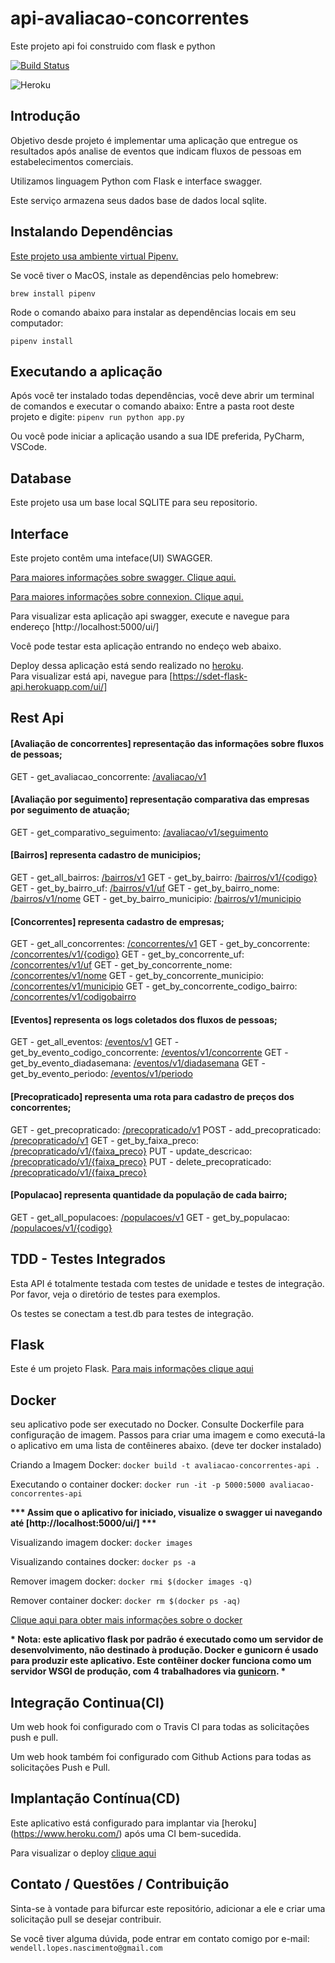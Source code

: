 # api-avaliacao-concorrentes
Este projeto api foi construido com flask e python

[![Build Status](https://travis-ci.com/wendellnet/AvaliacaoConcorrentes.svg?token=2Nz1ALo2tCVY7ZXLxTE3&branch=master)](https://travis-ci.com/wendellnet/AvaliacaoConcorrentes)

![Heroku](https://pyheroku-badge.herokuapp.com/?app=acompanhamento-concorrentes&style=flat)

Introdução
------------
Objetivo desde projeto é implementar uma aplicação que entregue os resultados após analise de eventos que indicam fluxos de pessoas em estabelecimentos comerciais.

Utilizamos linguagem Python com Flask e interface swagger.

Este serviço armazena seus dados base de dados local sqlite.

Instalando Dependências
-----
[Este projeto usa ambiente virtual Pipenv.](https://pipenv.readthedocs.io)

Se você tiver o MacOS, instale as dependências pelo homebrew:

`brew install pipenv`

Rode o comando abaixo para instalar as dependências locais em seu computador:

`pipenv install`


Executando a aplicação
----------------------
Após você ter instalado todas dependências, você deve abrir um terminal de comandos e executar o comando abaixo:
Entre a pasta root deste projeto e digite:
`pipenv run python app.py`

Ou você pode iniciar a aplicação usando a sua IDE preferida, PyCharm, VSCode.


Database
--------
Este projeto usa um base local SQLITE para seu repositorio.  

Interface
---------
Este projeto contêm uma inteface(UI) SWAGGER.  

[Para maiores informações sobre swagger. Clique aqui.](https://swagger.io/)

[Para maiores informações sobre connexion. Clique aqui.](https://connexion.readthedocs.io/en/latest/)

Para visualizar esta aplicação api swagger, execute e navegue para endereço [http://localhost:5000/ui/]

Você pode testar esta aplicação entrando no endeço web abaixo. 

Deploy dessa aplicação está sendo realizado no [heroku](https://www.heroku.com/).  
Para visualizar está api, navegue para [https://sdet-flask-api.herokuapp.com/ui/]

Rest Api 
--------
####  [Avaliação de concorrentes] representação das informações sobre fluxos de pessoas;
GET - get_avaliacao_concorrente: [/avaliacao/v1](http://localhost:5000/avaliacao/v1)

####  [Avaliação por seguimento] representação comparativa das empresas por seguimento de atuação;
GET - get_comparativo_seguimento: [/avaliacao/v1/seguimento](http://localhost:5000/avaliacao/v1/seguimento)

####  [Bairros] representa cadastro de municipios;
GET - get_all_bairros: [/bairros/v1](http://localhost:5000/bairros/v1)
GET - get_by_bairro: [/bairros/v1/{codigo}](http://localhost:5000/bairros/v1/{codigo})
GET - get_by_bairro_uf: [/bairros/v1/uf](http://localhost:5000/bairros/v1/uf)
GET - get_by_bairro_nome: [/bairros/v1/nome](http://localhost:5000/bairros/v1/nome)
GET - get_by_bairro_municipio: [/bairros/v1/municipio](http://localhost:5000/bairros/v1/municipio)

####  [Concorrentes] representa cadastro de empresas;
GET - get_all_concorrentes: [/concorrentes/v1](http://localhost:5000/concorrentes/v1)
GET - get_by_concorrente: [/concorrentes/v1/{codigo}](http://localhost:5000/concorrentes/v1/{codigo})
GET - get_by_concorrente_uf: [/concorrentes/v1/uf](http://localhost:5000/concorrentes/v1/uf)
GET - get_by_concorrente_nome: [/concorrentes/v1/nome](http://localhost:5000/concorrentes/v1/nome)
GET - get_by_concorrente_municipio: [/concorrentes/v1/municipio](http://localhost:5000/concorrentes/v1/municipio)
GET - get_by_concorrente_codigo_bairro: [/concorrentes/v1/codigobairro](http://localhost:5000/concorrentes/v1/codigobairro)

####  [Eventos] representa os logs coletados dos fluxos de pessoas;
GET - get_all_eventos: [/eventos/v1](http://localhost:5000/eventos/v1)
GET - get_by_evento_codigo_concorrente: [/eventos/v1/concorrente](http://localhost:5000/eventos/v1/concorrente)
GET - get_by_evento_diadasemana: [/eventos/v1/diadasemana](http://localhost:5000/eventos/v1/diadasemana)
GET - get_by_evento_periodo: [/eventos/v1/periodo](http://localhost:5000/eventos/v1/periodo)

####  [Precopraticado] representa uma rota para cadastro de preços dos concorrentes;
GET - get_precopraticado: [/precopraticado/v1](http://localhost:5000/precopraticado/v1)
POST - add_precopraticado: [/precopraticado/v1](http://localhost:5000/precopraticado/v1)
GET - get_by_faixa_preco: [/precopraticado/v1/{faixa_preco}](http://localhost:5000/precopraticado/v1/{faixa_preco})
PUT - update_descricao: [/precopraticado/v1/{faixa_preco}](http://localhost:5000/precopraticado/v1/{faixa_preco})
PUT - delete_precopraticado: [/precopraticado/v1/{faixa_preco}](http://localhost:5000/precopraticado/v1/{faixa_preco})

####  [Populacao] representa quantidade da população de cada bairro;
GET - get_all_populacoes: [/populacoes/v1](http://localhost:5000/populacoes/v1)
GET - get_by_populacao: [/populacoes/v1/{codigo}](http://localhost:5000//populacoes/v1/{codigo})

TDD - Testes Integrados
-----------------------
Esta API é totalmente testada com testes de unidade e testes de integração. Por favor, veja o diretório de testes para exemplos.

Os testes se conectam a test.db para testes de integração.

    
Flask 
-----
Este é um projeto Flask. [Para mais informações clique aqui](http://flask.pocoo.org/)
    
    
Docker
-----
seu aplicativo pode ser executado no Docker. Consulte Dockerfile para configuração de imagem. Passos para criar uma imagem e como executá-la o aplicativo em uma lista de contêineres abaixo. (deve ter docker instalado)

Criando a Imagem Docker: `docker build -t avaliacao-concorrentes-api .`

Executando o container docker: `docker run -it -p 5000:5000 avaliacao-concorrentes-api`

__*** Assim que o aplicativo for iniciado, visualize o swagger ui navegando até [http://localhost:5000/ui/] ***__

Visualizando imagem docker: `docker images`

Visualizando containes docker: `docker ps -a`

Remover imagem docker: `docker rmi $(docker images -q)`

Remover container docker: `docker rm $(docker ps -aq)`

[Clique aqui para obter mais informações sobre o docker](https://docs.docker.com/)

__* Nota: este aplicativo flask por padrão é executado como um servidor de desenvolvimento, não destinado à produção. Docker e gunicorn é usado para produzir este aplicativo. Este contêiner docker funciona como um servidor WSGI de produção, com 4 trabalhadores via [gunicorn](https://gunicorn.org/). *__

   
Integração Continua(CI)
-----------------------
Um web hook foi configurado com o Travis CI para todas as solicitações push e pull.

Um web hook também foi configurado com Github Actions para todas as solicitações Push e Pull. 

Implantação Contínua(CD)
------------------------
Este aplicativo está configurado para implantar via [heroku] (https://www.heroku.com/) após uma CI bem-sucedida.

Para visualizar o deploy [clique aqui](https://acompanhamento-concorrentes.herokuapp.com/ui/)

Contato / Questões / Contribuição
---------------------------------
Sinta-se à vontade para bifurcar este repositório, adicionar a ele e criar uma solicitação pull se desejar contribuir.

Se você tiver alguma dúvida, pode entrar em contato comigo por e-mail: `wendell.lopes.nascimento@gmail.com`
